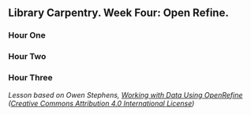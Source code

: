 ## Library Carpentry. Week Four: Open Refine.

### Hour One

### Hour Two

### Hour Three

*Lesson based on Owen Stephens, [Working with Data Using OpenRefine](http://www.meanboyfriend.com/overdue_ideas/2014/11/working-with-data-using-openrefine/) ([Creative Commons Attribution 4.0 International License](http://creativecommons.org/licenses/by/4.0/))*
